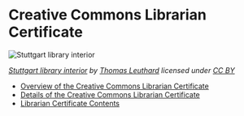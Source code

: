 # Creative Commons Librarian Certificate

![Stuttgart library interior](https://github.com/creativecommons/cc-cert-lib/blob/master/images/stuttgart-library.jpg "Stuttgart library interior")

*[Stuttgart library interior](https://www.flickr.com/photos/41346951@N05/9786288611) by [Thomas Leuthard](https://www.flickr.com/photos/thomasleuthard/) licensed under [CC BY](https://creativecommons.org/licenses/by/2.0/)*

* [Overview of the Creative Commons Librarian Certificate](overview/index.md) 
* [Details of the Creative Commons Librarian Certificate](details/index.md) 
* [Librarian Certificate Contents](contents/index.md)  

